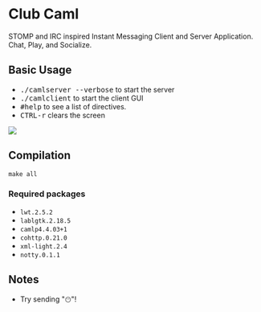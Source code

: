 # Club Caml

STOMP and IRC inspired Instant Messaging Client and Server Application. Chat,
Play, and Socialize.

## Basic Usage

- <kbd>./camlserver --verbose</kbd> to start the server
- <kbd>./camlclient</kbd> to start the client GUI
- <kbd>#help</kbd> to see a list of directives.
- <kbd>CTRL-r</kbd> clears the screen

![]( https://raw.githubusercontent.com/yuhuanq/Club-Caml/master/ex.gif?token=AQYGq4f9ZEAuP60oT3vYrqc4PM1on-6oks5YTxQhwA==)

## Compilation

`make all`

### Required packages

- `lwt.2.5.2`
- `lablgtk.2.18.5`
- `camlp4.4.03+1`
- `cohttp.0.21.0`
- `xml-light.2.4`
- `notty.0.1.1`

## Notes

- Try sending "`😶`"!

